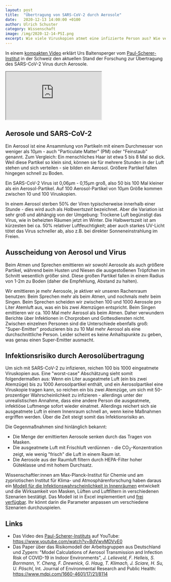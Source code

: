 ```yaml
---
layout: post
title:  "Übertragung von SARS-CoV-2 durch Aerosole"
date:   2020-12-13 14:00:00 +0100
author: Ulrich Schuster
category: Wissenschaft
image: /img/2020-12-14-PSI.png
excerpt: Wie viele Viruskopien atmet eine infizierte Person aus? Wie verteilen sich diese in einem Raum, wie hoch ist das Infektionsrisiko, wenn ich mich in einem Raum aufhalte, und wie viel hilfen Masken, Lüften und Filter? Den Stand der Forschung fassen wir hier zusammen, auf der Grundlage einer Präsentation vom Paul-Scherer-Institut und einer Arbeit des Max-Planck-Instituts für Chemie.
---
```


In einem [kompakten Video](https://www.youtube.com/watch?v=BdVwvMDVvE0) erklärt Urs Baltensperger vom [Paul-Scherer-Institut](https://www.psi.ch/de) in der Schweiz den aktuellen Stand der Forschung zur Übertragung des SARS-CoV-2 Virus durch Aerosole.

<div class="embed-responsive embed-responsive-16by9">
<iframe class="embed-responsive-item" src="https://www.youtube-nocookie.com/embed/BdVwvMDVvE0" allow="accelerometer; autoplay; clipboard-write; encrypted-media; gyroscope; picture-in-picture" allowfullscreen></iframe>
</div>

## Aerosole und SARS-CoV-2

Ein Aerosol ist eine Ansammlung von Partikeln mit einem Durchmesser von weniger als 10&mu;m - auch "Particulate Matter" (PM) oder "Feinstaub" genannt. Zum Vergleich: Ein menschliches Haar ist etwa 5 bis 8 Mal so dick. Weil diese Partikel so klein sind, können sie für mehrere Stunden in der Luft stehen und sich verteilen - sie bilden ein Aerosol. Größere Partikel fallen hingegen schnell zu Boden.

Ein SARS-CoV-2 Virus ist 0,06&mu;m - 0,15&mu;m groß, also 50 bis 100 Mal kleiner als ein Aerosol-Partikel. Auf 100 Aerosol-Partikel von 10&mu;m Größe kommen zwischen 10 und 100 Viruskopien.

In einem Aerosol sterben 50% der Viren typischerweise innerhalb einer Stunde - dies wird auch als _Halbwertszeit_ bezeichnet. Aber die Variation ist sehr groß und abhängig von der Umgebung: Trockene Luft begünstigt das Virus, wie in beheizten Räumen jetzt im Winter. Die Halbwertszeit ist am kürzesten bei ca. 50% relativer Luftfeuchtigkeit; aber auch starkes UV-Licht tötet das Virus schneller ab, also z.B. bei direkter Sonneneinstrahlung im Freien.

## Ausscheidung von Aerosol und Virus

Beim Atmen und Sprechen emittieren wir sowohl Aerosole als auch größere Partikel, während beim Husten und Niesen die ausgestoßenen Tröpfchen im Schnitt wesentlich größer sind. Diese großen Partikel fallen in einem Radius von 1-2m zu Boden (daher die Empfehlung, Abstand zu halten).

Wir emittieren je mehr Aerosole, je aktiver wir unseren Rachenraum benutzen: Beim Sprechen mehr als beim Atmen, und nochmals mehr beim Singen. Beim Sprechen scheiden wir zwischen 100 und 1000 Aerosole pro Liter Atemluft aus, was ein bis zwei Atemzügen entspricht. Beim Singen emittieren wir ca. 100 Mal mehr Aerosol als beim Atmen. Daher verwundern Berichte über Infektionen in Chorproben und Gottesdiensten nicht. Zwischen einzelnen Personen sind die Unterschiede ebenfalls groß: "Super-Emitter" produzieren bis zu 10 Mal mehr Aerosol als eine durchschnittliche Person. Leider scheint es keine Anhaltspunkte zu geben, was genau einen Super-Emitter ausmacht.

## Infektionsrisiko durch Aerosolübertragung

Um sich mit SARS-CoV-2 zu infizieren, reichen 100 bis 1000 eingeatmete Viruskopien aus. Eine "worst-case" Abschätzung sieht somit folgendermaßen aus: Wenn ein Liter ausgeatmete Luft (ein bis zwei Atemzüge) bis zu 1000 Aerosolpartikel enthält, und ein Aerosolpartikel eine Viruskopie tragen kann, so reichen ein bis zwei Atemzüge, um sich mit 50-prozentiger Wahrscheinlichkeit zu infizieren - allerdings unter der unrealistischen Annahme, dass eine andere Person die ausgeatmete, infektiöse Luftmenge sofort wieder einatmet. Allerdings reichert sich sie ausgeatmete Luft in einem Innenraum schnell an, wenn keine Maßnahmen ergriffen werden. Über die Zeit steigt somit das Infektionsrisiko an.

Die Gegenmaßnahmen sind hinlänglich bekannt:

- Die Menge der emittierten Aerosole senken durch das Tragen von Masken.
- Die ausgeatmete Luft mit Frischluft verdünnen - die CO<sub>2</sub>-Konzentration zeigt, wie wenig "frisch" die Luft in einem Raum ist.
- Die Aerosole aus der Raumluft filtern durch HEPA-Filter hoher Güteklasse und mit hohem Durchsatz.

Wissenschaftler:innen am Max-Planck-Institut für Chemie und am zypriotischen Institut für Klima- und Atmosphärenforschung haben daraus ein [Modell für die Infektionswahrscheinlichkeit in Innenräumen](https://www.medrxiv.org/content/10.1101/2020.09.22.20199489v3.full.pdf) entwickelt und die Wirksamkeit von Masken, Lüften und Luftfiltern in verschiedenen Szenarien bestätigt. Das Modell ist in Excel implementiert und [frei verfügbar](https://www.mdpi.com/1660-4601/17/21/8114/s1). Ihr könnt darin die Parameter anpassen um verschiedene Szenarien durchzuspielen.

## Links

- Das Video des [Paul-Scherer-Instituts](https://www.psi.ch/de) auf YouTube: <https://www.youtube.com/watch?v=BdVwvMDVvE0>
- Das Paper über das Risikomodell der Arbeitsgruppen aus Deutschland und Zypern: "Model Calculations of Aerosol Transmission and Infection Risk of COVID-19 in Indoor Environments", _J. Lelieveld, F. Helleis, S. Borrmann, Y. Cheng, F. Drewnick, G. Haug, T. Klimach, J. Sciare, H. Su, U. Pöschl_, Int. Journal of Environmental Research and Public Health: <https://www.mdpi.com/1660-4601/17/21/8114>
